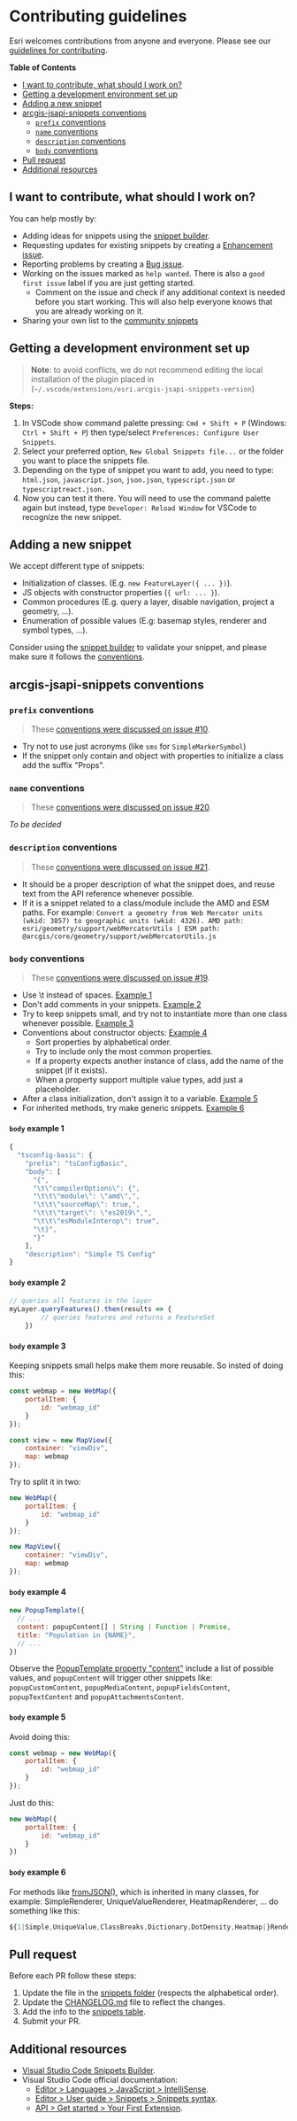 # Contributing guidelines

Esri welcomes contributions from anyone and everyone. Please see our [guidelines for contributing](https://github.com/esri/contributing).

<!-- START doctoc generated TOC please keep comment here to allow auto update -->
<!-- DON'T EDIT THIS SECTION, INSTEAD RE-RUN doctoc TO UPDATE -->
**Table of Contents** 

- [I want to contribute, what should I work on?](#i-want-to-contribute-what-should-i-work-on)
- [Getting a development environment set up](#getting-a-development-environment-set-up)
- [Adding a new snippet](#adding-a-new-snippet)
- [arcgis-jsapi-snippets conventions](#arcgis-jsapi-snippets-conventions)
  - [`prefix` conventions](#prefix-conventions)
  - [`name` conventions](#name-conventions)
  - [`description` conventions](#description-conventions)
  - [`body` conventions](#body-conventions)
- [Pull request](#pull-request)
- [Additional resources](#additional-resources)

<!-- END doctoc generated TOC please keep comment here to allow auto update -->

## I want to contribute, what should I work on?

You can help mostly by:

* Adding ideas for snippets using the [snippet builder](https://esri.github.io/arcgis-js-vscode-snippets/builder/).
* Requesting updates for existing snippets by creating a [Enhancement issue](https://github.com/Esri/arcgis-js-vscode-snippets/issues/new?assignees=&labels=type%2Fenhancement%2C0+-+new%2Cneeds+triage&projects=&template=enhancement.yml).
* Reporting problems by creating a [Bug issue](https://github.com/Esri/arcgis-js-vscode-snippets/issues/new?assignees=&labels=type%2Fenhancement%2C0+-+new%2Cneeds+triage&projects=&template=bug.yml).
* Working on the issues marked as `help wanted`. There is also a `good first issue` label if you are just getting started.
    * Comment on the issue and check if any additional context is needed before you start working. This will also help everyone knows that you are already working on it.
* Sharing your own list to the [community snippets](https://github.com/Esri/arcgis-js-vscode-snippets#community-snippets)

## Getting a development environment set up

> **Note**: to avoid conflicts, we do not recommend editing the local installation of the plugin placed in (`~/.vscode/extensions/esri.arcgis-jsapi-snippets-version`)

**Steps:**

1. In VSCode show command palette pressing: `Cmd + Shift + P` (Windows: `Ctrl + Shift + P`) then type/select `Preferences: Configure User Snippets`.
2. Select your preferred option, `New Global Snippets file...` or the folder you want to place the snippets file.
3. Depending on the type of snippet you want to add, you need to type: `html.json`, `javascript.json`, `json.json`, `typescript.json` or `typescriptreact.json.`
4. Now you can test it there. You will need to use the command palette again but instead, type `Developer: Reload Window` for VSCode to recognize the new snippet.

## Adding a new snippet

We accept different type of snippets:

* Initialization of classes. (E.g. `new FeatureLayer({ ... })`).
* JS objects with constructor properties (`{ url: ... }`).
* Common procedures (E.g. query a layer, disable navigation, project a geometry, ...).
* Enumeration of possible values (E.g: basemap styles, renderer and symbol types, ...).

Consider using the [snippet builder](https://esri.github.io/arcgis-js-vscode-snippets/builder/) to validate your snippet, and please make sure it follows the [conventions](#conventions).

## arcgis-jsapi-snippets conventions

### `prefix` conventions

> These [conventions were discussed on issue #10](https://github.com/Esri/arcgis-js-vscode-snippets/issues/10). 

* Try not to use just acronyms (like `sms` for `SimpleMarkerSymbol`)
* If the snippet only contain and object with properties to initialize a class add the suffix "Props".

### `name` conventions

> These [conventions were discussed on issue #20](https://github.com/Esri/arcgis-js-vscode-snippets/issues/20). 

*To be decided*

### `description` conventions

> These [conventions were discussed on issue #21](https://github.com/Esri/arcgis-js-vscode-snippets/issues/21). 

* It should be a proper description of what the snippet does, and reuse text from the API reference whenever possible.
* If it is a snippet related to a class/module include the AMD and ESM paths. For example: `Convert a geometry from Web Mercator units (wkid: 3857) to geographic units (wkid: 4326). AMD path:  esri/geometry/support/webMercatorUtils | ESM path: @arcgis/core/geometry/support/webMercatorUtils.js`

### `body` conventions

> These [conventions were discussed on issue #19](https://github.com/Esri/arcgis-js-vscode-snippets/issues/19). 

* Use \t instead of spaces. [Example 1](#body-example-1)
* Don't add comments in your snippets. [Example 2](#body-example-2)
* Try to keep snippets small, and try not to instantiate more than one class whenever possible. [Example 3](#body-example-3)
* Conventions about constructor objects: [Example 4](#body-example-4)
    * Sort properties by alphabetical order. 
    * Try to include only the most common properties.
    * If a property expects another instance of class, add the name of the snippet (if it exists).
    * When a property support multiple value types, add just a placeholder. 
* After a class initialization, don't assign it to a variable. [Example 5](body-example-5)
* For inherited methods, try make generic snippets. [Example 6](body-example-6)

#### `body` example 1

```js
{
  "tsconfig-basic": {
    "prefix": "tsConfigBasic",
    "body": [
      "{",
      "\t\"compilerOptions\": {",
      "\t\t\"module\": \"amd\",",
      "\t\t\"sourceMap\": true,",
      "\t\t\"target\": \"es2019\",",
      "\t\t\"esModuleInterop\": true",
      "\t}",
      "}"
    ],
    "description": "Simple TS Config"
}
```

#### `body` example 2

```js
// queries all features in the layer
myLayer.queryFeatures().then(results => {
        // queries features and returns a FeatureSet
    })
```

#### `body` example 3

Keeping snippets small helps make them more reusable. So insted of doing this:

```js
const webmap = new WebMap({
    portalItem: {
        id: "webmap_id"
    }
});

const view = new MapView({
    container: "viewDiv",
    map: webmap
});
```

Try to split it in two:

```js
new WebMap({
    portalItem: {
        id: "webmap_id"
    }
});
```

```js
new MapView({
    container: "viewDiv",
    map: webmap
});
```

#### `body` example 4

```js
new PopupTemplate({
  // ... 
  content: popupContent[] | String | Function | Promise,
  title: "Population in {NAME}",
  // ...
})
```

Observe the [PopupTemplate property "content"](https://developers.arcgis.com/javascript/latest/api-reference/esri-PopupTemplate.html#content) include a list of possible values, and `popupContent` will trigger other snippets like:
`popupCustomContent`, `popupMediaContent`, `popupFieldsContent`, `popupTextContent` and `popupAttachmentsContent`.

#### `body` example 5

Avoid doing this: 

```js
const webmap = new WebMap({
    portalItem: {
        id: "webmap_id"
    }
});
```

Just do this:

```js
new WebMap({
    portalItem: {
        id: "webmap_id"
    }
})
```

#### `body` example 6

For methods like [fromJSON()](https://developers.arcgis.com/javascript/latest/api-reference/esri-renderers-Renderer.html#methods-summary), which is inherited in many classes, for example: SimpleRenderer, UniqueValueRenderer, HeatmapRenderer, ... do something like this:

```js
${1|Simple,UniqueValue,ClassBreaks,Dictionary,DotDensity,Heatmap|}Renderer.fromJSON(json)
```

## Pull request

Before each PR follow these steps:

1. Update the file in the [snippets folder](./snippets) (respects the alphabetical order).
2. Update the [CHANGELOG.md](./CHANGELOG.md) file to reflect the changes.
3. Add the info to the [snippets table](./README.md).
4. Submit your PR.

## Additional resources

- [Visual Studio Code Snippets Builder](https://esri.github.io/arcgis-js-vscode-snippets/builder).
- Visual Studio Code official documentation:
    - [Editor > Languages > JavaScript > IntelliSense](https://code.visualstudio.com/docs/languages/javascript#_intellisense).
    - [Editor > User guide > Snippets > Snippets syntax](https://code.visualstudio.com/docs/editor/userdefinedsnippets#_snippet-syntax).
    - [API > Get started > Your First Extension](https://code.visualstudio.com/api/get-started/your-first-extension).